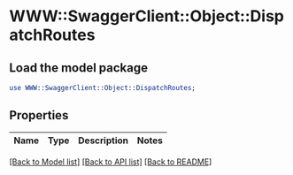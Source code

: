 # WWW::SwaggerClient::Object::DispatchRoutes

## Load the model package
```perl
use WWW::SwaggerClient::Object::DispatchRoutes;
```

## Properties
Name | Type | Description | Notes
------------ | ------------- | ------------- | -------------

[[Back to Model list]](../README.md#documentation-for-models) [[Back to API list]](../README.md#documentation-for-api-endpoints) [[Back to README]](../README.md)


